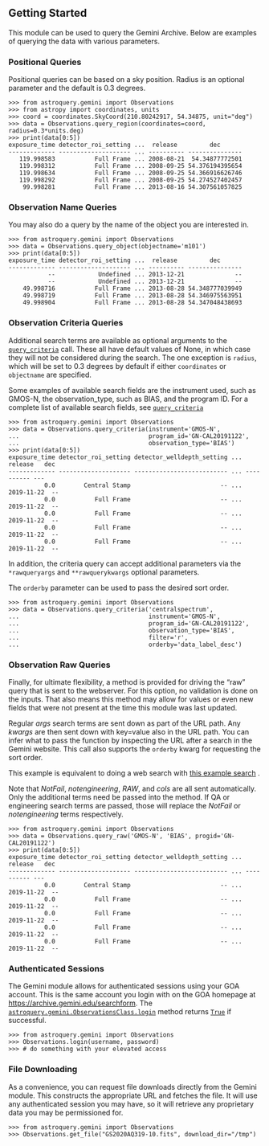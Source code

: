 ## Getting Started

This module can be used to query the Gemini Archive. Below are examples of querying the data with various
parameters.

### Positional Queries

Positional queries can be based on a sky position. Radius is an optional parameter and the default is 0.3 degrees.

```
>>> from astroquery.gemini import Observations
>>> from astropy import coordinates, units
>>> coord = coordinates.SkyCoord(210.80242917, 54.34875, unit="deg")
>>> data = Observations.query_region(coordinates=coord, radius=0.3*units.deg)
>>> print(data[0:5])
exposure_time detector_roi_setting ...  release         dec
------------- -------------------- ... ---------- ---------------
   119.998583           Full Frame ... 2008-08-21  54.34877772501
   119.998312           Full Frame ... 2008-09-25 54.376194395654
   119.998634           Full Frame ... 2008-09-25 54.366916626746
   119.998292           Full Frame ... 2008-09-25 54.274527402457
    99.998281           Full Frame ... 2013-08-16 54.307561057825
```

### Observation Name Queries

You may also do a query by the name of the object you are interested in.

```
>>> from astroquery.gemini import Observations
>>> data = Observations.query_object(objectname='m101')
>>> print(data[0:5])
exposure_time detector_roi_setting ...  release         dec
------------- -------------------- ... ---------- ---------------
           --            Undefined ... 2013-12-21              --
           --            Undefined ... 2013-12-21              --
    49.998716           Full Frame ... 2013-08-28 54.348777039949
    49.998719           Full Frame ... 2013-08-28 54.346975563951
    49.998904           Full Frame ... 2013-08-28 54.347048438693
```

### Observation Criteria Queries

Additional search terms are available as optional arguments to the [`query_criteria`](../api/astroquery.gemini.ObservationsClass.html#astroquery.gemini.ObservationsClass.query_criteria "astroquery.gemini.ObservationsClass.query_criteria")
call. These all have default values of None, in which case they will not be considered during the search. The one
exception is `radius`, which will be set to 0.3 degrees by default if either `coordinates` or `objectname` are
specified.

Some examples of available search fields are the instrument used, such as GMOS-N, the observation\_type, such as BIAS,
and the program ID. For a complete list of available search fields, see
[`query_criteria`](../api/astroquery.gemini.ObservationsClass.html#astroquery.gemini.ObservationsClass.query_criteria "astroquery.gemini.ObservationsClass.query_criteria")

```
>>> from astroquery.gemini import Observations
>>> data = Observations.query_criteria(instrument='GMOS-N',
...                                    program_id='GN-CAL20191122',
...                                    observation_type='BIAS')
>>> print(data[0:5])
exposure_time detector_roi_setting detector_welldepth_setting ...  release   dec
------------- -------------------- -------------------------- ... ---------- ---
          0.0        Central Stamp                         -- ... 2019-11-22  --
          0.0           Full Frame                         -- ... 2019-11-22  --
          0.0           Full Frame                         -- ... 2019-11-22  --
          0.0           Full Frame                         -- ... 2019-11-22  --
          0.0           Full Frame                         -- ... 2019-11-22  --
```

In addition, the criteria query can accept additional parameters via the `*rawqueryargs` and `**rawquerykwargs`
optional parameters.

The `orderby` parameter can be used to pass the desired sort order.

```
>>> from astroquery.gemini import Observations
>>> data = Observations.query_criteria('centralspectrum',
...                                    instrument='GMOS-N',
...                                    program_id='GN-CAL20191122',
...                                    observation_type='BIAS',
...                                    filter='r',
...                                    orderby='data_label_desc')
```

### Observation Raw Queries

Finally, for ultimate flexibility, a method is provided for driving the “raw” query that is sent to the
webserver. For this option, no validation is done on the inputs. That also means this method may allow
for values or even new fields that were not present at the time this module was last updated.

Regular *args* search terms are sent down as part of the URL path. Any *kwargs* are then sent down with
key=value also in the URL path. You can infer what to pass the function by inspecting the URL after a search in the
Gemini website. This call also supports the `orderby` kwarg for requesting the sort order.

This example is equivalent to doing a web search with
[this example search](https://archive.gemini.edu/searchform/RAW/cols=CTOWEQ/notengineering/GMOS-N/PIname=Hirst/NotFail) .

Note that *NotFail*, *notengineering*, *RAW*, and *cols* are all sent automatically. Only the additional
terms need be passed into the method. If QA or engineering search terms are passed, those will replace
the *NotFail* or *notengineering* terms respectively.

```
>>> from astroquery.gemini import Observations
>>> data = Observations.query_raw('GMOS-N', 'BIAS', progid='GN-CAL20191122')
>>> print(data[0:5])
exposure_time detector_roi_setting detector_welldepth_setting ...  release   dec
------------- -------------------- -------------------------- ... ---------- ---
          0.0        Central Stamp                         -- ... 2019-11-22  --
          0.0           Full Frame                         -- ... 2019-11-22  --
          0.0           Full Frame                         -- ... 2019-11-22  --
          0.0           Full Frame                         -- ... 2019-11-22  --
          0.0           Full Frame                         -- ... 2019-11-22  --
```

### Authenticated Sessions

The Gemini module allows for authenticated sessions using your GOA account. This is the same account you login
with on the GOA homepage at <https://archive.gemini.edu/searchform>. The [`astroquery.gemini.ObservationsClass.login`](../api/astroquery.gemini.ObservationsClass.html#astroquery.gemini.ObservationsClass.login "astroquery.gemini.ObservationsClass.login")
method returns [`True`](https://docs.python.org/3/library/constants.html#True "(in Python v3.13)") if successful.

```
>>> from astroquery.gemini import Observations
>>> Observations.login(username, password)
>>> # do something with your elevated access
```

### File Downloading

As a convenience, you can request file downloads directly from the Gemini module. This constructs the appropriate
URL and fetches the file. It will use any authenticated session you may have, so it will retrieve any
proprietary data you may be permissioned for.

```
>>> from astroquery.gemini import Observations
>>> Observations.get_file("GS2020AQ319-10.fits", download_dir="/tmp")
```